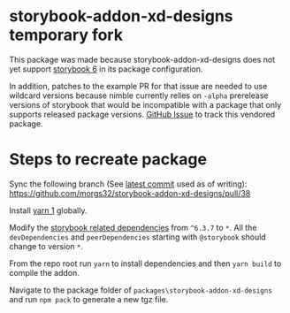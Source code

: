 # storybook-addon-xd-designs temporary fork

This package was made because storybook-addon-xd-designs does not yet support [storybook 6](https://github.com/morgs32/storybook-addon-xd-designs/issues/26) in its package configuration.

In addition, patches to the example PR for that issue are needed to use wildcard versions because nimble currently relies on `-alpha` prerelease versions of storybook that would be incompatible with a package that only supports released package versions. [GitHub Issue](https://github.com/ni/nimble/issues/107) to track this vendored package.

# Steps to recreate package

Sync the following branch (See [latest commit](https://github.com/morgs32/storybook-addon-xd-designs/pull/38/commits/896ba0dfd0714b1c14a4acb16a591b148dccfb20) used as of writing): https://github.com/morgs32/storybook-addon-xd-designs/pull/38

Install [yarn 1](https://classic.yarnpkg.com/en/docs/install/#windows-stable) globally.

Modify the [storybook related dependencies](https://github.com/morgs32/storybook-addon-xd-designs/blob/896ba0dfd0714b1c14a4acb16a591b148dccfb20/packages/storybook-addon-xd-designs/package.json#L24) from `^6.3.7` to `*`. All the `devDependencies` and `peerDependencies` starting with `@storybook` should change to version `*`.

From the repo root run `yarn` to install dependencies and then `yarn build` to compile the addon.

Navigate to the package folder of `packages\storybook-addon-xd-designs` and run `npm pack` to generate a new tgz file.
